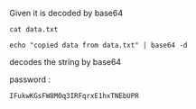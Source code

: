 Given it is decoded by base64

```
cat data.txt 
```

```
echo "copied data from data.txt" | base64 -d 
```

decodes the string by base64

password :
``` 
IFukwKGsFW8MOq3IRFqrxE1hxTNEbUPR 
```
